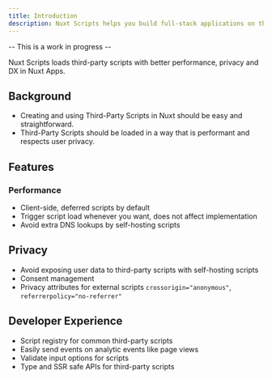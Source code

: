 ```yaml
---
title: Introduction
description: Nuxt Scripts helps you build full-stack applications on the Edge.
---
```


-- This is a work in progress --

Nuxt Scripts loads third-party scripts with better performance, privacy and DX in Nuxt Apps.

## Background

- Creating and using Third-Party Scripts in Nuxt should be easy and straightforward.
- Third-Party Scripts should be loaded in a way that is performant and respects user privacy.

## Features

### Performance

- Client-side, deferred scripts by default
- Trigger script load whenever you want, does not affect implementation
- Avoid extra DNS lookups by self-hosting scripts

## Privacy

- Avoid exposing user data to third-party scripts with self-hosting scripts
- Consent management
- Privacy attributes for external scripts `crossorigin="anonymous"`, `referrerpolicy="no-referrer"`

## Developer Experience

- Script registry for common third-party scripts
- Easily send events on analytic events like page views
- Validate input options for scripts
- Type and SSR safe APIs for third-party scripts
